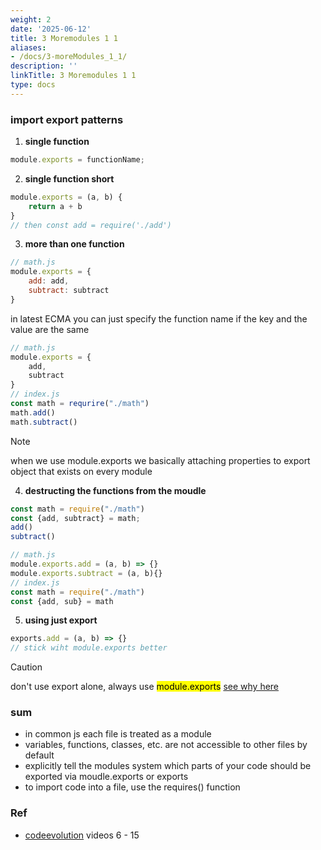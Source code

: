 ```yaml
---
weight: 2
date: '2025-06-12'
title: 3 Moremodules 1 1
aliases:
- /docs/3-moreModules_1_1/
description: ''
linkTitle: 3 Moremodules 1 1
type: docs
---
```


### import export patterns

1. **single function**
```js
module.exports = functionName;
```
2. **single function short**
```js
module.exports = (a, b) {
    return a + b
}
// then const add = require('./add')
```
3. **more than one function**
```js
// math.js
module.exports = {
    add: add,
    subtract: subtract
}
```
in latest ECMA you can just specify the function name if the key and the value are the same
```js
// math.js
module.exports = {
    add,
    subtract
}
// index.js
const math = requrire("./math")
math.add()
math.subtract()
```
> [!NOTE]
> when we use module.exports we basically attaching properties to export object that exists on every module

4. **destructing the functions from the moudle**
```js
const math = require("./math")
const {add, subtract} = math;
add()
subtract()
```
```js
// math.js
module.exports.add = (a, b) => {}
module.exports.subtract = (a, b){}
// index.js
const math = require("./math")
const {add, sub} = math
```

5. **using just export**
```js
exports.add = (a, b) => {}
// stick wiht module.exports better
```
> [!caution]
> don't use export alone, always use <mark>module.exports</mark>
[see why here](https://youtu.be/ghUIlSNRru0?si=kVFBjdb-FyVUZTsd)

### sum
- in common js each file is treated as a module
- variables, functions, classes, etc. are not accessible to other files by default
- explicitly tell the modules system which parts of your code should be exported via moudle.exports or exports
- to import code into a file, use the requires() function

### Ref
- [codeevolution](https://www.youtube.com/watch?v=LAUi8pPlcUM&list=PLC3y8-rFHvwh8shCMHFA5kWxD9PaPwxaY&pp=iAQB) videos 6 - 15
